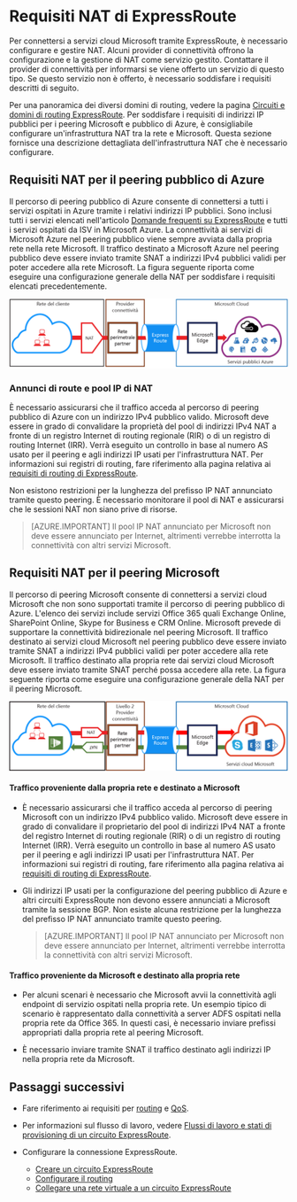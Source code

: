 <properties
   pageTitle="Requisiti NAT per ExpressRoute | Microsoft Azure"
   description="Questa pagina fornisce informazioni dettagliate sui requisiti per la configurazione e la gestione di NAT per circuiti ExpressRoute."
   documentationCenter="na"
   services="expressroute"
   authors="cherylmc"
   manager="carmonm"
   editor=""/>
<tags
   ms.service="expressroute"
   ms.devlang="na"
   ms.topic="get-started-article"
   ms.tgt_pltfrm="na"
   ms.workload="infrastructure-services"
   ms.date="07/19/2016"
   ms.author="cherylmc"/>

# Requisiti NAT di ExpressRoute

Per connettersi a servizi cloud Microsoft tramite ExpressRoute, è necessario configurare e gestire NAT. Alcuni provider di connettività offrono la configurazione e la gestione di NAT come servizio gestito. Contattare il provider di connettività per informarsi se viene offerto un servizio di questo tipo. Se questo servizio non è offerto, è necessario soddisfare i requisiti descritti di seguito.

Per una panoramica dei diversi domini di routing, vedere la pagina [Circuiti e domini di routing ExpressRoute](expressroute-circuit-peerings.md). Per soddisfare i requisiti di indirizzi IP pubblici per i peering Microsoft e pubblico di Azure, è consigliabile configurare un'infrastruttura NAT tra la rete e Microsoft. Questa sezione fornisce una descrizione dettagliata dell'infrastruttura NAT che è necessario configurare.

## Requisiti NAT per il peering pubblico di Azure

Il percorso di peering pubblico di Azure consente di connettersi a tutti i servizi ospitati in Azure tramite i relativi indirizzi IP pubblici. Sono inclusi tutti i servizi elencati nell'articolo [Domande frequenti su ExpressRoute](expressroute-faqs.md) e tutti i servizi ospitati da ISV in Microsoft Azure. La connettività ai servizi di Microsoft Azure nel peering pubblico viene sempre avviata dalla propria rete nella rete Microsoft. Il traffico destinato a Microsoft Azure nel peering pubblico deve essere inviato tramite SNAT a indirizzi IPv4 pubblici validi per poter accedere alla rete Microsoft. La figura seguente riporta come eseguire una configurazione generale della NAT per soddisfare i requisiti elencati precedentemente.

![](./media/expressroute-nat/expressroute-nat-azure-public.png)

### Annunci di route e pool IP di NAT

È necessario assicurarsi che il traffico acceda al percorso di peering pubblico di Azure con un indirizzo IPv4 pubblico valido. Microsoft deve essere in grado di convalidare la proprietà del pool di indirizzi IPv4 NAT a fronte di un registro Internet di routing regionale (RIR) o di un registro di routing Internet (IRR). Verrà eseguito un controllo in base al numero AS usato per il peering e agli indirizzi IP usati per l'infrastruttura NAT. Per informazioni sui registri di routing, fare riferimento alla pagina relativa ai [requisiti di routing di ExpressRoute](expressroute-routing.md).
 
Non esistono restrizioni per la lunghezza del prefisso IP NAT annunciato tramite questo peering. È necessario monitorare il pool di NAT e assicurarsi che le sessioni NAT non siano prive di risorse.

>[AZURE.IMPORTANT] Il pool IP NAT annunciato per Microsoft non deve essere annunciato per Internet, altrimenti verrebbe interrotta la connettività con altri servizi Microsoft.

## Requisiti NAT per il peering Microsoft

Il percorso di peering Microsoft consente di connettersi a servizi cloud Microsoft che non sono supportati tramite il percorso di peering pubblico di Azure. L'elenco dei servizi include servizi Office 365 quali Exchange Online, SharePoint Online, Skype for Business e CRM Online. Microsoft prevede di supportare la connettività bidirezionale nel peering Microsoft. Il traffico destinato ai servizi cloud Microsoft nel peering pubblico deve essere inviato tramite SNAT a indirizzi IPv4 pubblici validi per poter accedere alla rete Microsoft. Il traffico destinato alla propria rete dai servizi cloud Microsoft deve essere inviato tramite SNAT perché possa accedere alla rete. La figura seguente riporta come eseguire una configurazione generale della NAT per il peering Microsoft.
 
![](./media/expressroute-nat/expressroute-nat-microsoft.png)


#### Traffico proveniente dalla propria rete e destinato a Microsoft

- È necessario assicurarsi che il traffico acceda al percorso di peering Microsoft con un indirizzo IPv4 pubblico valido. Microsoft deve essere in grado di convalidare il proprietario del pool di indirizzi IPv4 NAT a fronte del registro Internet di routing regionale (RIR) o di un registro di routing Internet (IRR). Verrà eseguito un controllo in base al numero AS usato per il peering e agli indirizzi IP usati per l'infrastruttura NAT. Per informazioni sui registri di routing, fare riferimento alla pagina relativa ai [requisiti di routing di ExpressRoute](expressroute-routing.md).

- Gli indirizzi IP usati per la configurazione del peering pubblico di Azure e altri circuiti ExpressRoute non devono essere annunciati a Microsoft tramite la sessione BGP. Non esiste alcuna restrizione per la lunghezza del prefisso IP NAT annunciato tramite questo peering.

	>[AZURE.IMPORTANT] Il pool IP NAT annunciato per Microsoft non deve essere annunciato per Internet, altrimenti verrebbe interrotta la connettività con altri servizi Microsoft.

#### Traffico proveniente da Microsoft e destinato alla propria rete

- Per alcuni scenari è necessario che Microsoft avvii la connettività agli endpoint di servizio ospitati nella propria rete. Un esempio tipico di scenario è rappresentato dalla connettività a server ADFS ospitati nella propria rete da Office 365. In questi casi, è necessario inviare prefissi appropriati dalla propria rete al peering Microsoft.

- È necessario inviare tramite SNAT il traffico destinato agli indirizzi IP nella propria rete da Microsoft.

## Passaggi successivi

- Fare riferimento ai requisiti per [routing](expressroute-routing.md) e [QoS](expressroute-qos.md).
- Per informazioni sul flusso di lavoro, vedere [Flussi di lavoro e stati di provisioning di un circuito ExpressRoute](expressroute-workflows.md).
- Configurare la connessione ExpressRoute.

	- [Creare un circuito ExpressRoute](expressroute-howto-circuit-classic.md)
	- [Configurare il routing](expressroute-howto-routing-classic.md)
	- [Collegare una rete virtuale a un circuito ExpressRoute](expressroute-howto-linkvnet-classic.md)

<!---HONumber=AcomDC_0720_2016-->